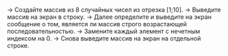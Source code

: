 → Создайте массив из 8 случайных чисел из отрезка [1;10].
→ Выведите массив на экран в строку.
→ Далее определите и выведите на экран сообщение о том, является ли массив строго возрастающей последовательностью.
→ Замените каждый элемент с нечетным индексом на 0.
→ Снова выведите массив на экран на отдельной строке.

